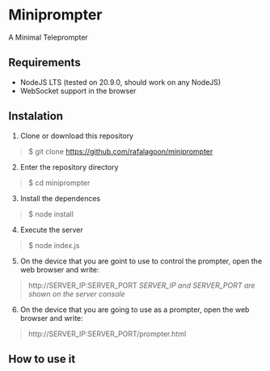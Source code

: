 # Miniprompter

A Minimal Teleprompter

## Requirements

- NodeJS LTS (tested on 20.9.0, should work on any NodeJS)
- WebSocket support in the browser

## Instalation

1. Clone or download this repository
> $ git clone https://github.com/rafalagoon/miniprompter
2. Enter the repository directory
> $ cd miniprompter
3. Install the dependences
> $ node install
4. Execute the server
> $ node index.js
5. On the device that you are goint to use to control the prompter, open the web browser and write:
> http://SERVER_IP:SERVER_PORT
> *SERVER_IP and SERVER_PORT are shown on the server console*
6. On the device that you are going to use as a prompter, open the web browser and write:
> http://SERVER_IP:SERVER_PORT/prompter.html

## How to use it